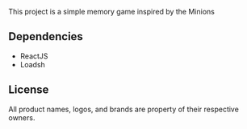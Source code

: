 This project is a simple memory game inspired by the Minions

## Dependencies
- ReactJS
- Loadsh

## License
All product names, logos, and brands are property of their respective owners.
